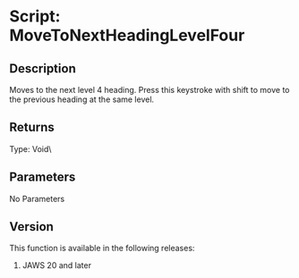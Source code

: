 # Script: MoveToNextHeadingLevelFour

## Description

Moves to the next level 4 heading. Press this keystroke with shift to
move to the previous heading at the same level.

## Returns

Type: Void\

## Parameters

No Parameters

## Version

This function is available in the following releases:

1.  JAWS 20 and later
